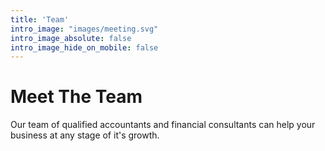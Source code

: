 ```yaml
---
title: 'Team'
intro_image: "images/meeting.svg"
intro_image_absolute: false
intro_image_hide_on_mobile: false
---
```


# Meet The Team

Our team of qualified accountants and financial 
consultants can help your business at 
any stage of it's growth.
